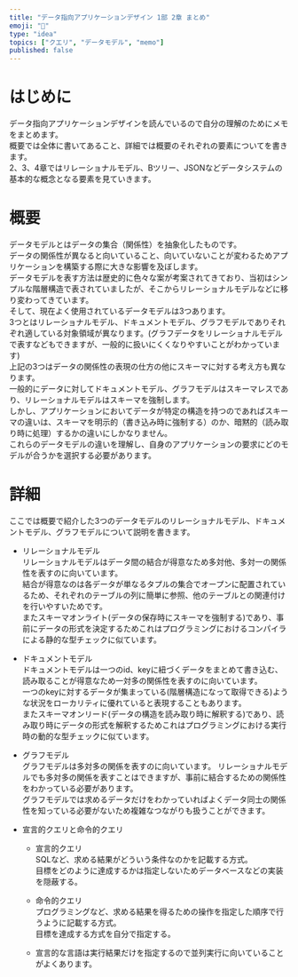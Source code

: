 ```yaml
---
title: "データ指向アプリケーションデザイン 1部 2章 まとめ"
emoji: "🎩"
type: "idea"
topics: ["クエリ", "データモデル", "memo"]
published: false
---
```


# はじめに
データ指向アプリケーションデザインを読んでいるので自分の理解のためにメモをまとめます。  
概要では全体に書いてあること、詳細では概要のそれぞれの要素についてを書きます。  
2、3、4章ではリレーショナルモデル、Bツリー、JSONなどデータシステムの基本的な概念となる要素を見ていきます。  

# 概要
データモデルとはデータの集合（関係性）を抽象化したものです。  
データの関係性が異なると向いていること、向いていないことが変わるためアプリケーションを構築する際に大きな影響を及ぼします。  
データモデルを表す方法は歴史的に色々な案が考案されてきており、当初はシンプルな階層構造で表されていましたが、そこからリレーショナルモデルなどに移り変わってきています。  
そして、現在よく使用されているデータモデルは3つあります。  
3つとはリレーショナルモデル、ドキュメントモデル、グラフモデルでありそれぞれ適している対象領域が異なります。(グラフデータをリレーショナルモデルで表すなどもできますが、一般的に扱いにくくなりやすいことがわかっています)  
上記の3つはデータの関係性の表現の仕方の他にスキーマに対する考え方も異なります。  
一般的にデータに対してドキュメントモデル、グラフモデルはスキーマレスであり、リレーショナルモデルはスキーマを強制します。  
しかし、アプリケーションにおいてデータが特定の構造を持つのであればスキーマの違いは、スキーマを明示的（書き込み時に強制する）のか、暗黙的（読み取り時に処理）するかの違いにしかなりません。  
これらのデータモデルの違いを理解し、自身のアプリケーションの要求にどのモデルが合うかを選択する必要があります。

# 詳細
ここでは概要で紹介した3つのデータモデルのリレーショナルモデル、ドキュメントモデル、グラフモデルについて説明を書きます。
- リレーショナルモデル  
リレーショナルモデルはデータ間の結合が得意なため多対他、多対一の関係性を表すのに向いています。  
結合が得意なのは各データが単なるタプルの集合でオープンに配置されているため、それぞれのテーブルの列に簡単に参照、他のテーブルとの関連付けを行いやすいためです。  
またスキーマオンライト(データの保存時にスキーマを強制する)であり、事前にデータの形式を決定するためこれはプログラミングにおけるコンパイラによる静的な型チェックに似ています。  
  

- ドキュメントモデル  
ドキュメントモデルは一つのid、keyに紐づくデータをまとめて書き込む、読み取ることが得意なため一対多の関係性を表すのに向いています。  
一つのkeyに対するデータが集まっている(階層構造になって取得できる)ような状況をローカリティに優れていると表現することもあります。  
またスキーマオンリード(データの構造を読み取り時に解釈する)であり、読み取り時にデータの形式を解釈するためこれはプログラミングにおける実行時の動的な型チェックに似ています。

  
- グラフモデル  
グラフモデルは多対多の関係を表すのに向いています。
リレーショナルモデルでも多対多の関係を表すことはできますが、事前に結合するための関係性をわかっている必要があります。  
グラフモデルでは求めるデータだけをわかっていればよくデータ同士の関係性を知っている必要がないため複雑なつながりも扱うことができます。


- 宣言的クエリと命令的クエリ
  - 宣言的クエリ  
  SQLなど、求める結果がどういう条件なのかを記載する方式。  
  目標をどのように達成するかは指定しないためデータベースなどの実装を隠蔽する。
  
  - 命令的クエリ  
  プログラミングなど、求める結果を得るための操作を指定した順序で行うように記載する方式。  
  目標を達成する方式を自分で指定する。
  
  - 宣言的な言語は実行結果だけを指定するので並列実行に向いていることがよくあります。
